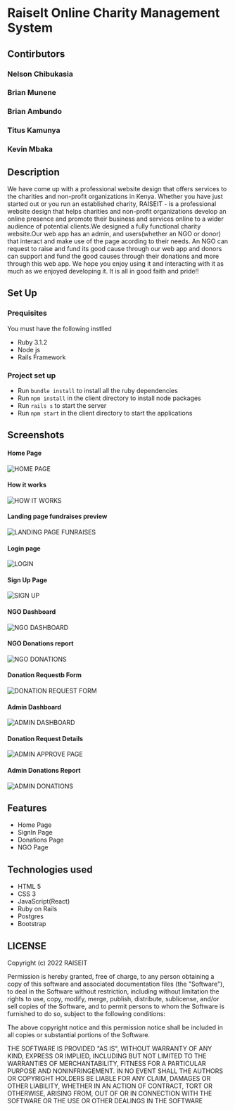# RaiseIt Online Charity Management System

## Contirbutors

### Nelson Chibukasia
### Brian Munene
### Brian Ambundo
### Titus Kamunya
### Kevin Mbaka

## Description

We have come up with a professional website design that offers services to the charities and non-profit organizations in Kenya. Whether you have just started out or you run an established charity, RAISEIT - is a professional website design that helps charities and non-profit organizations develop an online presence and promote their business and services online to a wider audience of potential clients.We designed a fully functional charity website.Our web app has an admin, and users(whether an NGO or donor) that interact and make use of the page acording to their needs. An NGO can request to raise and fund its good cause through our web app and donors can support and fund the good causes through their donations and more through this web app.
We hope you enjoy using it and interacting with it as much as we enjoyed developing it. It is all in good faith and pride!!

## Set Up
### Prequisites 
You must have the following instlled
* Ruby 3.1.2
* Node js
* Rails Framework
### Project set up
* Run `bundle install` to install all the ruby dependencies
* Run `npm install` in the client directory to install node packages 
* Run `rails s` to start the server 
* Run `npm start` in the client directory to start the applications
## Screenshots
#### Home Page
![HOME PAGE](./client/src/assets/img/home.png)
#### How it works
![HOW IT WORKS](./client/src/assets/img/how_it_works.png)
#### Landing page fundraises preview
![LANDING PAGE FUNRAISES](./client/src/assets/img/landing_page_fundraises.png)
#### Login page
![LOGIN](./client/src/assets/img/login.png)
#### Sign Up Page 
![SIGN UP](./client/src/assets/img/sigup.png)
#### NGO Dashboard
![NGO DASHBOARD](./client/src/assets/img/ngodashboard.png)
#### NGO Donations report
![NGO DONATIONS](./client/src/assets/img/ngo_donations.png)
#### Donation Requestb Form
![DONATION REQUEST FORM](./client/src/assets/img/donation_request.png)
#### Admin Dashboard
![ADMIN DASHBOARD](./client//src/assets/img/admin_dashboard.png)
#### Donation Request Details
![ADMIN APPROVE PAGE](./client/src/assets/img/approval.png)
#### Admin Donations Report
![ADMIN DONATIONS](./client/src/assets/img/admin_donations.png)

## Features 
* Home Page
* SignIn Page
* Donations Page
* NGO Page

## Technologies used
* HTML 5
* CSS 3
* JavaScript(React)
* Ruby on Rails
* Postgres
* Bootstrap

<!-- ## LIVE LINK TO WEB APP -->

## LICENSE
Copyright (c) 2022 RAISEIT

Permission is hereby granted, free of charge, to any person obtaining a copy of this software and associated documentation files (the "Software"), to deal in the Software without restriction, including without limitation the rights to use, copy, modify, merge, publish, distribute, sublicense, and/or sell copies of the Software, and to permit persons to whom the Software is furnished to do so, subject to the following conditions:

The above copyright notice and this permission notice shall be included in all copies or substantial portions of the Software.

THE SOFTWARE IS PROVIDED "AS IS", WITHOUT WARRANTY OF ANY KIND, EXPRESS OR IMPLIED, INCLUDING BUT NOT LIMITED TO THE WARRANTIES OF MERCHANTABILITY, FITNESS FOR A PARTICULAR PURPOSE AND NONINFRINGEMENT. IN NO EVENT SHALL THE AUTHORS OR COPYRIGHT HOLDERS BE LIABLE FOR ANY CLAIM, DAMAGES OR OTHER LIABILITY, WHETHER IN AN ACTION OF CONTRACT, TORT OR OTHERWISE, ARISING FROM, OUT OF OR IN CONNECTION WITH THE SOFTWARE OR THE USE OR OTHER DEALINGS IN THE SOFTWARE




